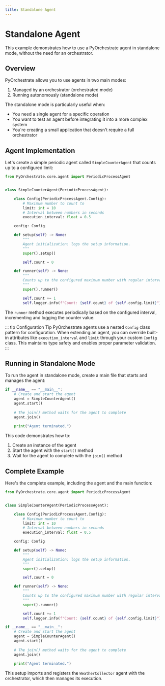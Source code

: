 ```yaml
---
title: Standalone Agent
---
```


# Standalone Agent

This example demonstrates how to use a PyOrchestrate agent in standalone mode, without the need for an orchestrator.

## Overview

PyOrchestrate allows you to use agents in two main modes:
1. Managed by an orchestrator (orchestrated mode)
2. Running autonomously (standalone mode)

The standalone mode is particularly useful when:
- You need a single agent for a specific operation
- You want to test an agent before integrating it into a more complex system
- You're creating a small application that doesn't require a full orchestrator

## Agent Implementation

Let's create a simple periodic agent called `SimpleCounterAgent` that counts up to a configured limit:

```python
from PyOrchestrate.core.agent import PeriodicProcessAgent


class SimpleCounterAgent(PeriodicProcessAgent):

    class Config(PeriodicProcessAgent.Config):
        # Maximum number to count to
        limit: int = 10
        # Interval between numbers in seconds
        execution_interval: float = 0.5

    config: Config

    def setup(self) -> None:
        """
        Agent initialization: logs the setup information.
        """
        super().setup()

        self.count = 0

    def runner(self) -> None:
        """
        Counts up to the configured maximum number with regular intervals.
        """
        super().runner()

        self.count += 1
        self.logger.info(f"Count: {self.count} of {self.config.limit}")
```

The `runner` method executes periodically based on the configured interval, incrementing and logging the counter value.

::: tip Configuration Tip
PyOrchestrate agents use a nested `Config` class pattern for configuration. When extending an agent, you can override built-in attributes like `execution_interval` and `limit` through your custom `Config` class. This maintains type safety and enables proper parameter validation.
:::

## Running in Standalone Mode

To run the agent in standalone mode, create a main file that starts and manages the agent:

```python
if __name__ == "__main__":
    # Create and start the agent
    agent = SimpleCounterAgent()
    agent.start()
    
    # The join() method waits for the agent to complete
    agent.join()
    
    print("Agent terminated.")
```

This code demonstrates how to:

1. Create an instance of the agent
2. Start the agent with the `start()` method
3. Wait for the agent to complete with the `join()` method

## Complete Example

Here's the complete example, including the agent and the main function:

```python
from PyOrchestrate.core.agent import PeriodicProcessAgent


class SimpleCounterAgent(PeriodicProcessAgent):

    class Config(PeriodicProcessAgent.Config):
        # Maximum number to count to
        limit: int = 10
        # Interval between numbers in seconds
        execution_interval: float = 0.5

    config: Config

    def setup(self) -> None:
        """
        Agent initialization: logs the setup information.
        """
        super().setup()

        self.count = 0

    def runner(self) -> None:
        """
        Counts up to the configured maximum number with regular intervals.
        """
        super().runner()

        self.count += 1
        self.logger.info(f"Count: {self.count} of {self.config.limit}")

if __name__ == "__main__":
    # Create and start the agent
    agent = SimpleCounterAgent()
    agent.start()
    
    # The join() method waits for the agent to complete
    agent.join()
    
    print("Agent terminated.")
```

This setup imports and registers the `WeatherCollector` agent with the orchestrator, which then manages its execution.